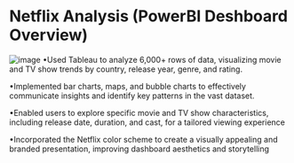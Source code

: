 # Netflix Analysis (PowerBI Deshboard Overview)

![image](https://github.com/user-attachments/assets/4343e6d1-8f64-49c9-897c-4f7f6b2bb142)
•Used Tableau to analyze 6,000+ rows of data, visualizing movie and TV show trends by country, release year, genre, and rating.

•Implemented bar charts, maps, and bubble charts to effectively communicate insights and identify key patterns in the vast dataset.

•Enabled users to explore specific movie and TV show characteristics, including release date, duration, and cast, for a tailored viewing experience

•Incorporated the Netflix color scheme to create a visually appealing and branded presentation, improving dashboard aesthetics and storytelling
